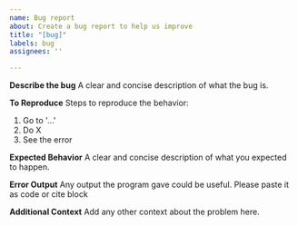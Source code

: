 ```yaml
---
name: Bug report
about: Create a bug report to help us improve
title: "[bug]"
labels: bug
assignees: ''

---
```


**Describe the bug**
A clear and concise description of what the bug is.

**To Reproduce**
Steps to reproduce the behavior:
1. Go to '...'
2. Do X
3. See the error

**Expected Behavior**
A clear and concise description of what you expected to happen.

**Error Output**
Any output the program gave could be useful. Please paste it as code or cite block

**Additional Context**
Add any other context about the problem here.
